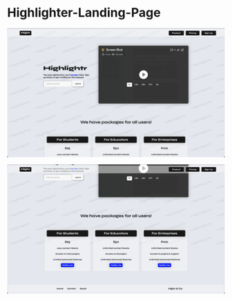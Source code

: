 # Highlighter-Landing-Page

![](https://github.com/chetachiezikeuzor/Highlighter-Landing-Page/blob/master/assets/TopFace.png)

![](https://github.com/chetachiezikeuzor/Highlighter-Landing-Page/blob/master/assets/BottomFace.png)